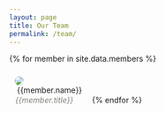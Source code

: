 ```yaml
---
layout: page
title: Our Team
permalink: /team/
---
```


<style type="text/css">
	.teamImage {
		margin: 10px;
		width: 25%;
		display: inline-block;
	}
	.profile {
		text-align: center;
	}
</style>

{% for member in site.data.members %}
  <div class="teamImage">
    <img style="border-radius: 50%" src="{{site.url}}/images/team/{{member.image}}">
    <div class="profile">
		<span>{{member.name}}</span><br>
		<span style="font-style: italic; color: #82827A">
			{{member.title}} 
			<a href="{{member.linked-in}}"><img style="width: 15px; height: 15px" src="{{site.url}}/images/linked-in-logo.png"></a>
		</span>
    </div>
  </div>
{% endfor %}



